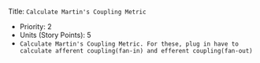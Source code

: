 Title: `Calculate Martin's Coupling Metric`
  - Priority: 2
  - Units (Story Points): 5
  - `Calculate Martin's Coupling Metric. For these, plug in have to calculate afferent coupling(fan-in) and efferent coupling(fan-out)`

